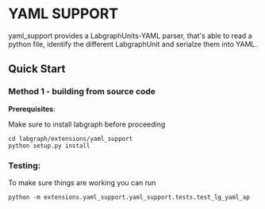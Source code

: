 # YAML SUPPORT

yaml_support provides a LabgraphUnits-YAML parser, that's able
to read a python file, identify the different LabgraphUnit and 
serialze them into YAML.

## Quick Start

### Method 1 - building from source code

**Prerequisites**:

Make sure to install labgraph before proceeding

```
cd labgraph/extensions/yaml_support
python setup.py install
```

### Testing:

To make sure things are working you can run

```
python -m extensions.yaml_support.yaml_support.tests.test_lg_yaml_ap
```

